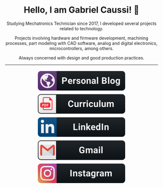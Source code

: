 <h1 align="center">Hello, I am Gabriel Caussi! 👋</h1>

<p align="center">Studying Mechatronics Technician since 2017, I developed several projects related to technology.</p>

<p align="center">Projects involving hardware and firmware development, machining processes, part modeling with CAD software, analog and digital electronics, microcontrollers, among others.</p>

<p align="center">Always concerned with design and good production practices.</p>

<hr>

<div align="center">
  <a href="https://gabrielcaussi.github.io/">
    <img src="src/badges/personal-blog.svg" alt="personal-blog" style="vertical-align:top; margin:6px 4px">
  </a>

  <a href="https://github.com/gabrielcaussi/gabrielcaussi/blob/main/src/curriculum/GabrielCaussi-CV.pdf">
    <img src="src/badges/curriculum.svg" alt="curriculum" style="vertical-align:top; margin:6px 4px">
  </a>

  <a href="https://www.linkedin.com/in/gabrielcaussi/">
    <img src="src/badges/linkedin.svg" alt="linkedin" style="vertical-align:top; margin:6px 4px">
  </a>
  
  <a href="https://mailto:gcaussi@gmail.com">
    <img src="src/badges/gmail.svg" alt="gmail" style="vertical-align:top; margin:6px 4px">
  </a>

  <a href="https://www.instagram.com/g_caussi/">
    <img src="src/badges/instagram.svg" alt="instagram" style="vertical-align:top; margin:6px 4px">
  </a>
</div>
